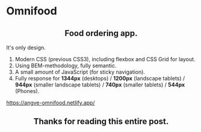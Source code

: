 # Omnifood

<h2 align="center">Food ordering app.</h2>

It's only design.

1. Modern CSS (previous CSS3), including flexbox and CSS Grid for layout.
2. Using BEM-methodology, fully semantic.
3. A small amount of JavaScript (for sticky navigation).
4. Fully response for **1344px** (desktops) / **1200px** (landscape tablets) / **944px** (smaller landscape tablets) / **740px** (smaller tablets) / **544px** (Phones).


https://angve-omnifood.netlify.app/


<h2 align="center">Thanks for reading this entire post.<h2>
